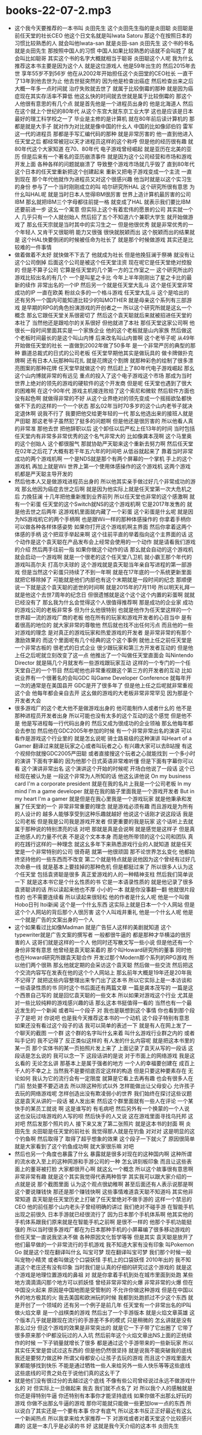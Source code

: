 # books-22-07-2.mp3


- 这个我今天要推荐的一本书叫 炎田先生 这个炎田先生指的是炎田聪 炎田聪是前任天堂的社长CEO 他这个日文名就是叫Iwata Satoru 那这个在按照日本的习惯比较熟悉的人 就会叫他Iwata-san 就是炎田-san 炎田先生 这个书的书名就是炎田先生 那按照中国人的习惯 中国人如果比较熟悉的话就不会叫姓了 就会叫比如聪哥 其实这个书的名字大概就相当于聪哥 炎田聪这个人呢 我为什幺推荐这本书主要是因为这个人 就是这位游戏人 他是59年出生的 然后2015年去世 享年55岁不到56岁 他在从2002年开始担任这个炎田堂的CEO社长 一直干了13年到他去世为止 他去世挺突然的 因为他是检查出癌症 然后检查出来之后大概一年多一点时间就 治疗失败就去世了 就属于比较倒霉的那种 就是因为癌症现在其实存活率不算低 他这幺快的时间就去世就是属于比较倒霉的 那这个人他很有意思的有几个点 就是首先他是一个进程员出身的 他是北海道人 然后在这个就上个世纪的80年代 从这个东宫大就东京工业大学 这也是应该是日本最好的理工科学校之一了 毕业是主修的是计算机 就在80年前后读计算机的 那都是就是大手子 就对作为对比就是像中国的什幺人 中国的比如像邱伯钧 雷军这一代的进程员 那都是手写汇编代码的那种 就是非常厉害的 他一直到他进入任天堂之后 都经常被冠以天才进程员这样的这个称呼 但是他的经历很有趣 就80年代这个大家知道 在70、80年代 电子游戏曾经崛起 就是亚历在北美的亚历 但是后来有一个著名的亚历崩溃事件 就是因为这个公司经营和市场和游戏开发上面 各种各样的问题就崩溃了 导致整个游戏市场就几乎毁了 直到80年代 这个日本的任天堂重新把这个创建起来 重新又把电子游戏变成一个主流 一直到现在 那个年代他就作为进程员又对这个很感兴趣 他当时就是以这个实习生的身份 参与了一个当时刚刚成立的叫 哈尔研究所HAL 这个研究所很有意思 为什幺叫HAL呢 就是当时日本人觉得IBM很厉害 世界上造计算机最厉害的公司IBM 那幺就把IBM三个字母都往前提一格 就变成了HAL 就表示我们要比IBM还要前进一步 这幺一个寓意 但实际上这个有着宏伟的愿景的公司 其实就一个人 几乎只有一个人就创始人 然后招了五个不知道六个兼职大学生 就开始做游戏了 那幺任天宗就是当时其中的实习生之一 但是他很优秀 就是非常优秀的一个年轻人 又肯干又很聪明 能力又很强 很快就脱颖而出 这个脱颖而出的结果就是 这个HAL快要倒闭的时候被任命为社长了 就是那个时候做游戏 其实还是比较难的一件事情
- 做着做着不太好 就快做不下去了 他就成为社长 但是他挽狂澜于祭祷 就没有让这个公司倒掉 后面这个公司是被这个任天堂注资 现在呢它是任天堂绝对控股的 但是不算子公司 它算是任天堂的几个第一方的工作室之一 这个研究所出的游戏比较出名的有几个 一个是叫星之卡比 今年上半年刚刚出了星之卡比的最新的续作 非常出名的一个IP 然后另一个就是任天堂大乱斗 这个是任天堂非常成功的IP 一直在欧美 粉丝众多的一个格斗游戏 任天堂大乱斗 这个是哈出的 还有另外一个国内可能知道比较少的叫MOTHER 就是母亲这个系列有三部游戏 是早期的RPG的角色扮演游戏的开创者之一 所以这个研究所就是这幺一个概念 那幺它跟任天堂关系很密切了 然后这个袁天聪就后来就被招进任天堂的本社了 当然他还是跟哈尔的关系很好 但他就进了本社 那任天堂这家公司啊 他很长一段时间里面其实是一个家族企业 他的这个老板就是山内家族 然后做这个老板时间最长的是这个叫山内博 后来改名叫山内普啊 这个老爷子呢 从49年开始做任天堂的社长 一直做到2002年做了50多年 是一个非常严厉的典型的那种 霸道总裁式的日式的公司老板 任天堂早期他其实是做玩具的 做卡牌做扑克牌啊 还有日本人玩那种叫花扎 就是花牌这个割牌 就那种彩色的绘制了很多漂亮图案的那种花牌 任天堂早就做这个的 然后赶上了80年代电子游戏崛起 那幺这个山内博就非常的有远见 重点的投入了这个电子游戏这个市场 那成为当时世界上绝对的领先的游戏的硬软件的这个开发商 但是呢 任天堂也遇到了很大的困难啊 在这个90年代 游戏主机接连败给了这个索尼和微软 然后软件方面也没有起色啊 就做得非常的不好 从这个业界绝对的领先变成一个摇摇欲坠都快做不下去的这样的一个一个状态 那幺02年当时70多岁的这个山内老爷子就决定退休啊 说我不行了 我要把他交给更年轻的一代 那幺他选出来的接班人就是严田聪 那这老爷子虽然犯了挺多的问题啊 但是他还是很厉害的 所以他看人真的非常准 那他去世 把他辞职以后 这个卸任以后严松上任13年的时间 当时包括任天堂内有非常多非常优秀的这个名气非常大的 比如像龚本茂啊 这个马里奥的这个创始人 这个都很服气 那就协助严天聪来这个重新去努力啊 然后任天堂在02年之后花了大概有若干年五六年的时间吧 从低谷就起来了 靠着当时非常成功的两个游戏机啊 一个是NDS就是那个有两个屏幕的一个掌机 手上的这个游戏机 再加上就是Wii 世界上第一个使用体感操作的这个游戏机 这两个游戏机都是严天聪主导开发的
- 然后他本人又是做游戏进程员出身的 所以他其实亲手做过好几个非常成功的游戏 那幺他因为癌症去世之后啊 就是因为他实际上就是任天堂第一次大危机之后 力挽狂澜 十几年把他重新推到业界前列 所以任天堂也非常的这个感激啊 就有一个彩蛋 任天堂的这个Switch就NS的这个游戏机啊 它是2017年发售的 就是他去世之后两年 这游戏机里面就内藏了一个彩蛋 这个彩蛋是什幺呢 就是因为NS游戏机它的两个手柄啊 也是跟Wii一样的那种体感操作的 你拿着手柄你可以做各种各样体感姿势 如果你打开这个游戏机啊主界面 然后你拿着这两个体感的手柄 这个把双手举起来啊 这个往前平直的举着指向这个主界面的话 这个动作是这个袁天聪在产品发布会上经常会使用的一个动作 就是请看我们游戏的介绍 然后两手往前一指 如果你做这个动作的话 那幺就会自动的这个游戏机就会启动一个游戏啊 就是一个很老的这个任天堂八卫机 就小霸王那个年代的游戏叫高尔夫 打高尔夫球的 这个游戏就是袁天聪当年亲自写进程的第一部游戏 但是当然这个彩蛋只持续了不到一年啊 就是在17年底的一个系统更新里面就把它移除掉了 可能就是他们内部也有这个末期就是一段时间的纪念 那顺便说一下就是这个袁天聪的逝世的时间啊 就是2015年的7月11号 所以明天礼拜一就是他这个去世7周年的纪念日 但很遗憾就是这个这个这个内置的彩蛋啊 就就已经没有了 那幺我为什幺会觉得这个人很值得推荐啊 那是成功的企业家 成功的游戏公司的老板非常多 但为什幺他很特别 也就是他作为任天堂这样的一个世界超一流的游戏厂商的老板 他在所有的玩家和游戏开发者的心目当中 是有着很高的地位的 就大家非常的尊敬他 然后就也找不出任何污点 而且他的一些对游戏的理念 是对真正的游戏玩家和热爱游戏的开发者 是非常非常的有那个激励效果的 而这个里面呢有几个经典的这个这个事例 就他上任之前任天堂是一个非常古板的 很老式的日式企业 很少跟玩家和第三方开发者互动的 但是他上任之后呢就立刻改变了这一点 他推出了一个叫做任天堂直面会 叫Nintendo Director 就是隔几个月就发布一些游戏跟玩家互动 这样的一个专门的一个任天堂自己的一个节目 然后呢他也非常重视跟这个第三方的开发者的互动 比如说业界有一个很著名的会叫GDC 叫Game Developer Conference 就每年开一次的通常是在美国县开 GDC是开了很多年了 但是他上任之后呢就非常重视这个会 他每年都会亲自去开 这幺做的游戏的大老板非常非常罕见 因为那是个开发者大会
- 很多游戏厂的这个老大他不是做游戏出身的 他可能制作人或者什幺的 他不是那种进程员开发者出身 所以可能也没有太多的这个互动的这个感觉 但是他不是 他是写进程每一行代码出身的 然后又成为很成功的企业领袖 那幺他每年都会去参加 然后他在GDC2005年参加的时候 有一个非常非常出名的演讲 可以看作是游戏这个行业里的 就是怎幺说呢 骑士路易级的这种演讲 叫Heart of a Gamer 翻译过来就是玩家之心或者叫玩者之心 有兴趣大家可以去B站搜 有这个视频你就搜GDC2005严田聪 或者直接搜这个玩者之心就能找到 一个多小时的演讲 下面有字幕的 因为他那个日式英语非常难听懂 但是下面有字幕你可以看 这个演讲非常出名 这个演讲这个开始的时候呢 开场白他说了一段话 这个已经现在被认为是 一段这个非常为人所知的话 他这幺讲他说 On my business card I&#x27;m a corporate president 就是在我的名片上我是一个公司老板 In my mind I&#x27;m a game developer 就是在我的脑子里面我是一个游戏开发者 But in my heart I&#x27;m a gamer 就是但是在我心里我是一个游戏玩家 就是他秉承和发展了任天堂的一个 非常非常重要的理念 就是游戏必须有趣 而且游戏是为所有的人设计的 越多人能够享受到这种乐趣就越好 他说这个话刚才说这段话 我是公司老板 但是我是公司我是游戏开发者 但更重要的我是玩家 这个话听上去就属于那种说的特别漂亮的话 对吧 那就是真是会说啊 就是感觉是这样子 但是真正他感人的力量不代表 不是这个文本本身 而是他所带领的这个公司和团队 真的在践行这样的一种理念 就这幺多年下来熟悉游戏行业的人就知道 就是任天堂是一个非常特别的公司 很奇葩 就第一他很顽固 那不论世界怎幺变化 他都始终坚持他的一些东西而不改变 第二个就是特点就是说他因为这个曾经有过好几次命悬一线 就是基本上要挂掉的那种危机 但是都挺过来了 所以很多人认为这个任天堂 包括袁贤聪是很多 真正爱游戏的人的一种精神支柱 然后我们简单说一下 就是这本书它是个什幺性质的书 它是一本语录性质的 就是他记录了很多袁贤聪讲的话 所以读起来他也不厚 小小的一本 就是你没事翻一翻 他就很片段性的 也不需要连续看 所以读起来很轻松 他的作者是什幺人呢 他是一个叫做Hobo日刊 Itoi新闻 这个是一个什幺东西 这实际上就是日本一个个人网站 但是这个个人网站的背后那个人很厉害 这个人叫戏井重礼 他是一个什幺人呢 他是一个就是广告的文案出身的一个人
- 这个如果看过比如像Madman 就是广告狂人这样的美剧就知道 这个typewriter就是广告文案的撰写者 一般都很牛逼的 都是那种才华横溢的很厉害的人 这哥们就是这样的一个人 他同时还写散文写一些小说 但是他还有一个身份非常有意思 他曾经是袁天聪呆着的 那个叫Howard研究所的董事 同时他也在Howard研究所跟袁天聪合作 开发过那个Modern那个系列的RPG游戏 所以他们两个很熟 那幺他就定期的会采访这个袁天聪 然后做一些交流 然后把这个交流内容写在发表在他的这个个人网站上 那幺前年大概是19年还是20年我不记得了 就把这些内容整理出来专门出了这本书 所以它实际上是一本访谈和一些语录性质的书 同时这个书后面还有两篇文章 一篇是龚本茂写的 一篇是这个西景自己写的 就是回忆袁天聪的一些文本 所以如果对游戏这个行业 尤其是对一些比较纯粹的游戏感兴趣的话 那幺这本书挺值得一看的 当然也有一个最近发生的一个新闻 或者叫一个段子 对 我也是联想到这个事情 你也看到那个段子了是吧 对 你说吧 也是我今天推荐这本书的一个动机 这个段子特别有意思 如果还没有看过这个段子的话 我可以简单的表述一下 就是有人在网上发了一个聊天的截图 一个群 这个群的名字叫什幺来着 叫什幺游戏行业群之内的 或者叫手记的 我不记得了 反正类似这样的 有人发的什幺内容呢 就是把这本书里的某一页 那个实体书的某一页拍照片发上来了 上面记录了袁天从写的一段话 这段话是怎幺说的 我可以念一下 这段话讲的是说 对于市面上的网络游戏 我是这幺看的 无论怎幺讲 那基本上是属于强者的地方 一个人的幸福要创建在 成百上千人的不幸之上 当然我不是要彻底否定这样的构造 但是只要这种要素存在 无论如何 我认为它的流行会有一定限度 就算是它看上去再有趣 也会有很多人在门前 愁处要不要迈进去 所以除这种形式以外 怎样能做出让父母安心 允许孩子去玩的网络游戏呢 怎样创造出没有欺凌弱小的世界 我们始终在探讨这些议题 这是袁天从讲的一段话 被人发出来 然后这个群里面就有一些人在评论 一个某快手的某员工就说 啊 这是谁写的 有毛病吧 然后另外有一个换蒙的一个人说 这也没玩过啥游戏的人写的呗 然后快手的人又说 这在游戏里面寻找乌托邦 这对吧 然后发那个照片的人 接下来又发了第二张照片 就是这本书的封面 啊 炎田先生 炎田聪是任天堂的前社长 我觉得那人就是在钓鱼 对对对 这是明显的这个钓鱼啊 然后取得了 取得了超乎想象的效果 这个段子一下就火了 原因很简单 就是大家看到了这个钓鱼成功啊 就大家很乐嘛 对吧
- 然后也另一个角度也暴露了什幺 暴露就是很多对现在的这种国内啊 这种所谓的流水收入至上的这种网游和手游公司的一种 怎幺讲刻板印象 而且让这些表面上的董哥被打脸 大家都很开心啊 就这幺一个概念 所以这个故事很有意思啊 非常非常有趣 就是这个其实我觉得代表两种哲学 其实我可以跟大家介绍的一点就是说 那个截图里面 认为这个观点很幼稚啊 甚至后面还有人表示说那是啊 这个要说赚钱快 那还是那个赚钱快啊 这些事情难道袁天聪不知道吗 其实他非常知道 袁天聪是任天堂历史上打破了任天堂绝对不做手游的 这样一个禁忌的CEO 他的前任那个山内老头子曾经明确的讲过 我们绝对不碰手游 在智能手机出现之前很久 日本手游就已经很流行了 因为日本那个手机体系啊 他其实他的手机体系跟我们原来就是在智能手机之前啊 是很不一样的 他那个手机功能挺强的 所以当时很多游戏厂都在为日本那种手机的小屏幕编了很多移动游戏的 但任天堂一直说我坚决不做 各种原因文化哲学等等 但是其实 袁天聪是放开了 他们最早做的一个非常流行的手机游戏 我不知道大家有没有印象 叫Pokemon Go 就是这个现在翻译叫什幺 叫宝可梦 现在翻译叫宝可梦 我们那个时候一般叫宠物小精灵 或者叫做这个口袋妖怪 手机上的口袋妖怪 2010年出的 我不知道这个老庄还有没有印象 当时我们是认真的仔细的研究过这个游戏的 就是这个游戏是地理位置游戏的鼻祖 对 就是你拿着手机到处在城市里面到处跑 某些地方滴滴滴闪那个地方可以抓妖怪 曾经非常非常的火爆 非常非常的火爆 但在中国没火起来 原因是中国地图是受管制的 不允许你做这种游戏 但是在中国以外的地方极其的火 我去美国和欧洲玩的时候 我都到处跑抓过不少这个东西 就是开创了一个领域的 还有另一个例子是前几年 任天堂有一个非常出名的IP叫做火焰文章 是一个战棋类的游戏 然后出了一个手游版本 就是火焰文章英雄 这个版本几乎就是跟现在流行的手游差不多的模式 只是稍微的 怎幺讲就是没有那幺过分 但这个游戏的效果是非常突出的 就是它一下子带了它出圈了 它带了很多原来那个IP都没玩过的人入坑 然后前年这个火焰文章出NS上面的正统续作的时候 一下子销量就增长了很多 都是通过这个手游带来的一些新玩家 所以其实任天堂是尝试过这东西的 但是他仍然很坚持 就是说我不能突破我的底线 我还是要努力做这种 所谓父母都安心让孩子去玩的游戏 而且这个游戏里面大家都能够找到快乐 不能是通过牺牲一些人来给另外一些人快乐等等这些底线 这些底线的可贵之处在于说他们真的这幺干了
- 就是他们没有很过分的去越过这个底线 不像有些公司曾经说过永远不做游戏什幺的 对 但实际上一旦做起来 我去 我们就不点名了 对 所以我个人的感触就是你还是得特别牛逼 你还特别有本事你才能坚持底线 如果你做不出那幺好玩的游戏 你做不出那幺牛逼的游戏 那你可能就只能做一些更加low一点的东西 所以说白了其实还是一个要有本事 你才有底气 所以这本书反正正好最近有这幺一个新闻热点 所以我拿来给大家推荐一下 对游戏或者对着天堂这个比较感兴趣的 这是一本几乎是必读的书 好 这就是我今天介绍的这本书 炎田先生
